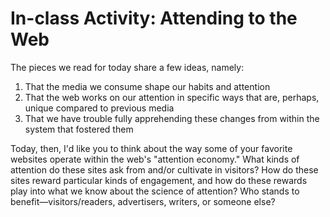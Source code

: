 # In-class Activity: Attending to the Web

The pieces we read for today share a few ideas, namely:

1. That the media we consume shape our habits and attention
2. That the web works on our attention in specific ways that are, perhaps, unique compared to previous media
3. That we have trouble fully apprehending these changes from within the system that fostered them

Today, then, I'd like you to think about the way some of your favorite websites operate within the web's "attention economy." What kinds of attention do these sites ask from and/or cultivate in visitors? How do these sites reward particular kinds of engagement, and how do these rewards play into what we know about the science of attention? Who stands to benefit—visitors/readers, advertisers, writers, or someone else?